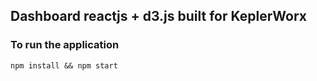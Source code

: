 ## Dashboard reactjs + d3.js built for KeplerWorx

### To run the application 
```
npm install && npm start
```